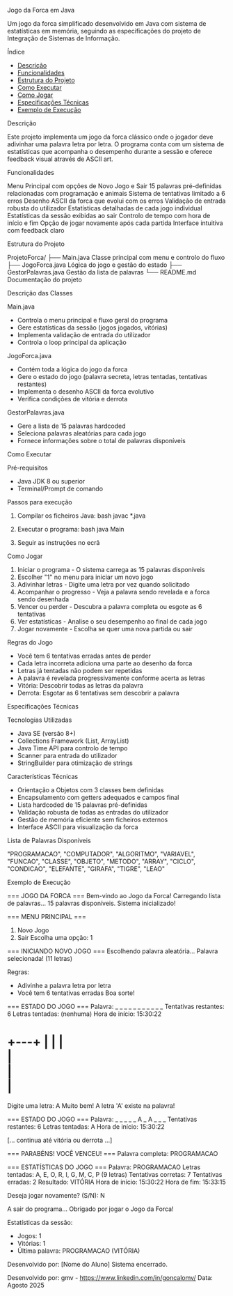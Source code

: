 Jogo da Forca em Java

Um jogo da forca simplificado desenvolvido em Java com sistema de estatísticas em memória, seguindo as especificações do projeto de Integração de Sistemas de Informação.

Índice

- [Descrição](#-descrição)
- [Funcionalidades](#-funcionalidades)
- [Estrutura do Projeto](#-estrutura-do-projeto)
- [Como Executar](#-como-executar)
- [Como Jogar](#-como-jogar)
- [Especificações Técnicas](#-especificações-técnicas)
- [Exemplo de Execução](#-exemplo-de-execução)

Descrição

Este projeto implementa um jogo da forca clássico onde o jogador deve adivinhar uma palavra letra por letra. O programa conta com um sistema de estatísticas que acompanha o desempenho durante a sessão e oferece feedback visual através de ASCII art.

Funcionalidades

Menu Principal com opções de Novo Jogo e Sair
15 palavras pré-definidas relacionadas com programação e animais
Sistema de tentativas limitado a 6 erros
Desenho ASCII da forca que evolui com os erros
Validação de entrada robusta do utilizador
Estatísticas detalhadas de cada jogo individual
Estatísticas da sessão exibidas ao sair
Controlo de tempo com hora de início e fim
Opção de jogar novamente após cada partida
Interface intuitiva com feedback claro

Estrutura do Projeto

ProjetoForca/
├── Main.java            Classe principal com menu e controlo do fluxo
├── JogoForca.java       Lógica do jogo e gestão do estado
├── GestorPalavras.java  Gestão da lista de palavras
└── README.md            Documentação do projeto

Descrição das Classes

Main.java
- Controla o menu principal e fluxo geral do programa
- Gere estatísticas da sessão (jogos jogados, vitórias)
- Implementa validação de entrada do utilizador
- Controla o loop principal da aplicação

JogoForca.java
- Contém toda a lógica do jogo da forca
- Gere o estado do jogo (palavra secreta, letras tentadas, tentativas restantes)
- Implementa o desenho ASCII da forca evolutivo
- Verifica condições de vitória e derrota

GestorPalavras.java
- Gere a lista de 15 palavras hardcoded
- Seleciona palavras aleatórias para cada jogo
- Fornece informações sobre o total de palavras disponíveis

Como Executar

 Pré-requisitos
- Java JDK 8 ou superior
- Terminal/Prompt de comando

Passos para execução

1. Compilar os ficheiros Java:
bash
javac *.java

2. Executar o programa:
bash
java Main

3. Seguir as instruções no ecrã

Como Jogar

1. Iniciar o programa - O sistema carrega as 15 palavras disponíveis
2. Escolher "1" no menu para iniciar um novo jogo
3. Adivinhar letras - Digite uma letra por vez quando solicitado
4. Acompanhar o progresso - Veja a palavra sendo revelada e a forca sendo desenhada
5. Vencer ou perder - Descubra a palavra completa ou esgote as 6 tentativas
6. Ver estatísticas - Analise o seu desempenho ao final de cada jogo
7. Jogar novamente - Escolha se quer uma nova partida ou sair

Regras do Jogo

- Você tem 6 tentativas erradas antes de perder
- Cada letra incorreta adiciona uma parte ao desenho da forca
- Letras já tentadas não podem ser repetidas
- A palavra é revelada progressivamente conforme acerta as letras
- Vitória: Descobrir todas as letras da palavra
- Derrota: Esgotar as 6 tentativas sem descobrir a palavra

Especificações Técnicas

Tecnologias Utilizadas
- Java SE (versão 8+)
- Collections Framework (List, ArrayList)
- Java Time API para controlo de tempo
- Scanner para entrada do utilizador
- StringBuilder para otimização de strings

Características Técnicas
- Orientação a Objetos com 3 classes bem definidas
- Encapsulamento com getters adequados e campos final
- Lista hardcoded de 15 palavras pré-definidas
- Validação robusta de todas as entradas do utilizador
- Gestão de memória eficiente sem ficheiros externos
- Interface ASCII para visualização da forca

Lista de Palavras Disponíveis

"PROGRAMACAO", "COMPUTADOR", "ALGORITMO", "VARIAVEL",
"FUNCAO", "CLASSE", "OBJETO", "METODO", "ARRAY",
"CICLO", "CONDICAO", "ELEFANTE", "GIRAFA", "TIGRE", "LEAO"

Exemplo de Execução

=== JOGO DA FORCA ===
Bem-vindo ao Jogo da Forca!
Carregando lista de palavras...
15 palavras disponíveis.
Sistema inicializado!

=== MENU PRINCIPAL ===
1. Novo Jogo
2. Sair
Escolha uma opção: 1

=== INICIANDO NOVO JOGO ===
Escolhendo palavra aleatória...
Palavra selecionada! (11 letras)

Regras:
- Adivinhe a palavra letra por letra
- Você tem 6 tentativas erradas
Boa sorte!

=== ESTADO DO JOGO ===
Palavra: _ _ _ _ _ _ _ _ _ _ _
Tentativas restantes: 6
Letras tentadas: (nenhuma)
Hora de início: 15:30:22

+---+
|   |
|    
|    
|    
|    
=========

Digite uma letra: A
Muito bem! A letra 'A' existe na palavra!

=== ESTADO DO JOGO ===
Palavra: _ _ _ _ _ A _ A _ _ _
Tentativas restantes: 6
Letras tentadas: A
Hora de início: 15:30:22

[... continua até vitória ou derrota ...]

=== PARABÉNS! VOCÊ VENCEU! ===
Palavra completa: PROGRAMACAO

=== ESTATÍSTICAS DO JOGO ===
Palavra: PROGRAMACAO
Letras tentadas: A, E, O, R, I, G, M, C, P (9 letras)
Tentativas corretas: 7
Tentativas erradas: 2
Resultado: VITÓRIA
Hora de início: 15:30:22
Hora de fim: 15:33:15

Deseja jogar novamente? (S/N): N

A sair do programa...
Obrigado por jogar o Jogo da Forca!

Estatísticas da sessão:
- Jogos: 1
- Vitórias: 1
- Última palavra: PROGRAMACAO (VITÓRIA)

Desenvolvido por: [Nome do Aluno]
Sistema encerrado.

Desenvolvido por: gmv - https://www.linkedin.com/in/goncalomv/
Data: Agosto 2025

